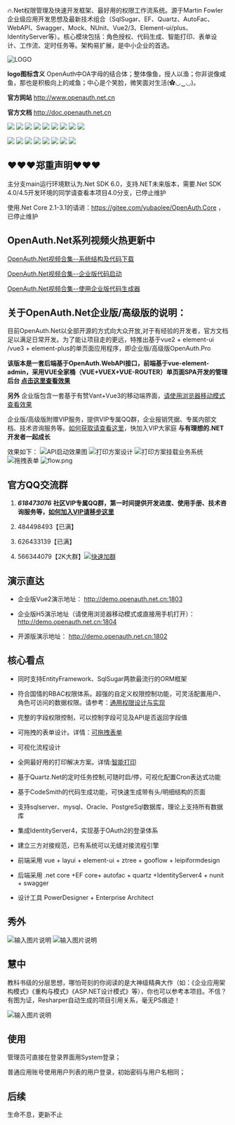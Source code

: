 🔥.Net权限管理及快速开发框架、最好用的权限工作流系统。源于Martin Fowler企业级应用开发思想及最新技术组合（SqlSugar、EF、Quartz、AutoFac、WebAPI、Swagger、Mock、NUnit、Vue2/3、Element-ui/plus、IdentityServer等）。核心模块包括：角色授权、代码生成、智能打印、表单设计、工作流、定时任务等。架构易扩展，是中小企业的首选。

![LOGO](https://gitee.com/uploads/images/2018/0425/163228_7077c3fd_362401.png "1.png")

**logo图标含义** OpenAuth中OA字母的结合体；整体像鱼，授人以渔；你非说像咸鱼，那也是积极向上的咸鱼；中心是个笑脸，微笑面对生活(✿◡‿◡)。

**官方网站** http://www.openauth.net.cn

**官方文档**  http://doc.openauth.net.cn 

![](https://img.shields.io/badge/release-6.0-blue)
![](https://img.shields.io/badge/SqlSugar-5.1.4-blue)
![](https://img.shields.io/badge/IdentityServer4-3.0.1-blue)
![](https://img.shields.io/badge/quartz-3.0.7-blue)
![](https://img.shields.io/badge/Autofac-5.2-blue)
![](https://img.shields.io/badge/NUnit-3.13.1-blue)
![](https://img.shields.io/badge/SwaggerUI-OAS%203.0-blue)
![](https://img.shields.io/badge/Moq-4.13-blue)
![](https://img.shields.io/badge/log4net-2.0.12-blue)

![](https://img.shields.io/badge/vue-2.6.10-brightgreen)
![](https://img.shields.io/badge/vue-3.3.4-brightgreen)
![](https://img.shields.io/badge/vite-4.4.9-brightgreen)
![](https://img.shields.io/badge/element--ui-2.10.1-brightgreen)
![](https://img.shields.io/badge/element--plus-2.3.9-brightgreen)
![](https://img.shields.io/badge/node-%3E%3D4.0-brightgreen)
![](https://img.shields.io/badge/npm-9.7.1-brightgreen)
![](https://img.shields.io/badge/layui-2.8.6-brightgreen)

## ❤❤❤郑重声明❤❤❤

主分支main运行环境默认为.Net SDK 6.0，支持.NET未来版本，需要.Net SDK 4.0/4.5开发环境的同学请查看本项目4.0分支，已停止维护

使用.Net Core 2.1-3.1的请进：https://gitee.com/yubaolee/OpenAuth.Core ，已停止维护

## OpenAuth.Net系列视频火热更新中

[OpenAuth.Net视频合集--系统结构及代码下载](https://www.bilibili.com/video/BV1Z1421q7xU/)

[OpenAuth.Net视频合集--企业版代码启动](https://www.bilibili.com/video/BV1KSuQebEek/)

[OpenAuth.Net视频合集--使用企业版代码生成器](https://www.bilibili.com/video/BV1JCuyeaEFp/)


## 关于OpenAuth.Net企业版/高级版的说明：

目前OpenAuth.Net以全部开源的方式向大众开放,对于有经验的开发者，官方文档足以满足日常开发。为了能让项目走的更远，特推出基于vue2 + element-ui /vue3 + element-plus的单页面应用程序，即企业版/高级版OpenAuth.Pro

**该版本是一套后端基于OpenAuth.WebAPI接口，前端基于vue-element-admin，采用VUE全家桶（VUE+VUEX+VUE-ROUTER）单页面SPA开发的管理后台 [点击这里查看效果](http://demo.openauth.net.cn:1803)**

**另外** 企业版包含一套基于有赞Vant+Vue3的移动端界面，[请使用浏览器移动模式查看效果](http://demo.openauth.net.cn:1804)

企业版/高级版附赠VIP服务，提供VIP专属QQ群，企业报销凭据、专属内部文档、技术咨询服务等。[如何获取请查看这里](http://openauth.net.cn/question/detail.html?id=a2be2d61-7fcb-4df8-8be2-9f296c22a89c)，快加入VIP大家庭 **与有理想的.NET开发者一起成长**

效果如下：
![API启动效果图](https://images.gitee.com/uploads/images/2021/0422/012037_ec51b7e6_362401.png "api启动.png")
![打印方案设计](snapshot/sysprinterplan.png)
![打印方案挂载业务系统](snapshot/sysprinterplan2.png)
![拖拽表单](snapshot/form.png)
![](https://images.gitee.com/uploads/images/2021/0128/225024_57595ce9_362401.png "flow.png")

## 官方QQ交流群  

1. ***618473076*** **社区VIP专属QQ群，第一时间提供开发进度、使用手册、技术咨询服务等，[如何加入VIP请移步这里](http://openauth.net.cn/question/detail.html?id=a2be2d61-7fcb-4df8-8be2-9f296c22a89c)**

1. 484498493【已满】

1. 626433139【已满】

1. 566344079【2K大群】[![快速加群](https://img.shields.io/badge/qq%E7%BE%A4-566344079-blue.svg)](http://shang.qq.com/wpa/qunwpa?idkey=aa850ac69f1f43ab4be39ecddd6030a937e9236d95966a707fcb667491049fdc)


## 演示直达

* 企业版Vue2演示地址： http://demo.openauth.net.cn:1803

* 企业版H5演示地址（请使用浏览器移动模式或直接用手机打开）： http://demo.openauth.net.cn:1804 

* 开源版演示地址： http://demo.openauth.net.cn:1802

## 核心看点
  
* 同时支持EntityFramework、SqlSugar两款最流行的ORM框架

* 符合国情的RBAC权限体系。超强的自定义权限控制功能，可灵活配置用户、角色可访问的数据权限。请参考：[通用权限设计与实现](https://www.cnblogs.com/yubaolee/p/DataPrivilege.html)

* 完整的字段权限控制，可以控制字段可见及API是否返回字段值

* 可拖拽的表单设计。详情：[可拖拽表单](http://doc.openauth.net.cn/pro/dragform.html)

* 可视化流程设计  
  
* 全网最好用的打印解决方案。详情:[智能打印](http://doc.openauth.net.cn/pro/printerplan.html)

* 基于Quartz.Net的定时任务控制,可随时启/停，可视化配置Cron表达式功能

* 基于CodeSmith的代码生成功能，可快速生成带有头/明细结构的页面

* 支持sqlserver、mysql、Oracle、PostgreSql数据库，理论上支持所有数据库

* 集成IdentityServer4，实现基于OAuth2的登录体系

* 建立三方对接规范，已有系统可以无缝对接流程引擎

* 前端采用 vue + layui + element-ui + ztree + gooflow + leipiformdesign

* 后端采用 .net core +EF core+ autofac + quartz +IdentityServer4 + nunit + swagger

* 设计工具 PowerDesigner + Enterprise Architect

## 秀外

![输入图片说明](https://gitee.com/uploads/images/2018/0328/173337_6e017075_362401.png "表单设计")
![输入图片说明](https://gitee.com/uploads/images/2018/0328/150758_26ef9d61_362401.png "流程设计")

## 慧中

教科书级的分层思想，哪怕苛刻的你阅读的是大神级精典大作（如：《企业应用架构模式》《重构与模式》《ASP.NET设计模式》等），你也可以参考本项目。不信？有图为证，Resharper自动生成的项目引用关系，毫无PS痕迹！

![输入图片说明](https://gitee.com/uploads/images/2015/1113/233705_271ecb3a_362401.jpeg "在这里输入图片标题")

## 使用
管理员可直接在登录界面用System登录；

普通应用账号使用用户列表的用户登录，初始密码与用户名相同；

## 后续
生命不息，更新不止